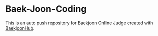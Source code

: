 # Baek-Joon-Coding
This is an auto push repository for Baekjoon Online Judge created with [BaekjoonHub](https://github.com/BaekjoonHub/BaekjoonHub).
